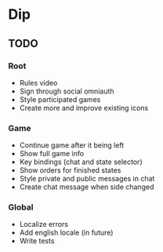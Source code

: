 # Dip

## TODO

### Root
- Rules video
- Sign through social omniauth
- Style participated games
- Create more and improve existing icons

### Game
- Continue game after it being left
- Show full game info
- Key bindings (chat and state selector)
- Show orders for finished states
- Style private and public messages in chat
- Create chat message when side changed

### Global
- Localize errors
- Add english locale (in future)
- Write tests
